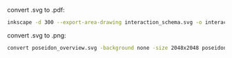 convert .svg to .pdf:

```bash
inkscape -d 300 --export-area-drawing interaction_schema.svg -o interaction_schema.pdf
```

convert .svg to .png:

```bash
convert poseidon_overview.svg -background none -size 2048x2048 poseidon_overview.png
```

